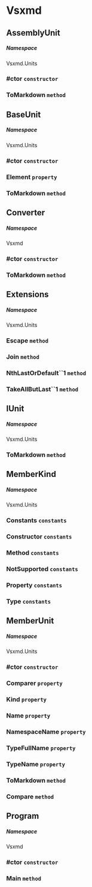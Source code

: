 # Vsxmd

## AssemblyUnit

##### Namespace

Vsxmd.Units

### #ctor `constructor`

### ToMarkdown `method`

## BaseUnit

##### Namespace

Vsxmd.Units

### #ctor `constructor`

### Element `property`

### ToMarkdown `method`

## Converter

##### Namespace

Vsxmd

### #ctor `constructor`

### ToMarkdown `method`

## Extensions

##### Namespace

Vsxmd.Units

### Escape `method`

### Join `method`

### NthLastOrDefault\`\`1 `method`

### TakeAllButLast\`\`1 `method`

## IUnit

##### Namespace

Vsxmd.Units

### ToMarkdown `method`

## MemberKind

##### Namespace

Vsxmd.Units

### Constants `constants`

### Constructor `constants`

### Method `constants`

### NotSupported `constants`

### Property `constants`

### Type `constants`

## MemberUnit

##### Namespace

Vsxmd.Units

### #ctor `constructor`

### Comparer `property`

### Kind `property`

### Name `property`

### NamespaceName `property`

### TypeFullName `property`

### TypeName `property`

### ToMarkdown `method`

### Compare `method`

## Program

##### Namespace

Vsxmd

### #ctor `constructor`

### Main `method`
